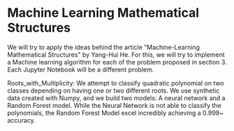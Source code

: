 # Machine Learning Mathematical Structures
We will try to apply the ideas behind the article "Machine-Learning Mathematical Structures" by Yang-Hui He. 
For this, we will try to implement a Machine learning algorithm for each of the problem proposed in section 3.
Each Jupyter Notebook will be a different problem.

Roots_with_Multiplicity: 
We attempt to classify quadratic polynomial on two classes depending on having one or two different roots. We use synthetic data
created with Numpy, and we build two models: A neural network and a Random Forest model. 
While the Neural Network is not able to classify the polynomials, the Random Forest Model excel incredibly achieving a 0.999~ accuracy.
